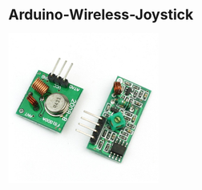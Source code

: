# Arduino-Wireless-Joystick

<a href="https://github.com/mcgurk/Arduino-Wireless-Joystick/raw/master/Images/Transmitter_Receiver.jpg"><img src="https://github.com/mcgurk/Arduino-Wireless-Joystick/raw/master/Images/Transmitter_Receiver.jpg" height="300"></a>

